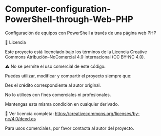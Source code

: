 # Computer-configuration-PowerShell-through-Web-PHP
Configuración de equipos con PowerShell a través de una página web PHP


📜 Licencia

Este proyecto está licenciado bajo los términos de la Licencia Creative Commons Atribución–NoComercial 4.0 Internacional (CC BY-NC 4.0).

⚠️ No se permite el uso comercial de este código.

Puedes utilizar, modificar y compartir el proyecto siempre que:

Des el crédito correspondiente al autor original.

No lo utilices con fines comerciales ni profesionales.

Mantengas esta misma condición en cualquier derivado.

🔗 Ver licencia completa: https://creativecommons.org/licenses/by-nc/4.0/deed.es

Para usos comerciales, por favor contacta al autor del proyecto.
